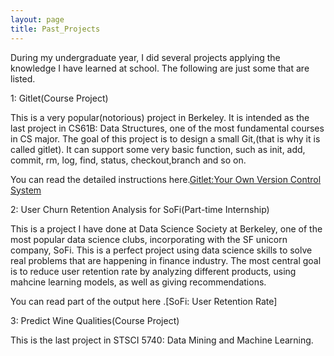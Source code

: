 ```yaml
---
layout: page
title: Past_Projects
---
```


During my undergraduate year, I did several projects applying the knowledge I have learned at school. The following are just some that are listed.

1: Gitlet(Course Project)

This is a very popular(notorious) project in Berkeley. It is intended as the last project in CS61B: Data Structures, one of the most fundamental courses in CS major. The goal of this project is to design a small Git,(that is why it is called gitlet). It can support some very basic function, such as init, add, commit, rm, log, find, status, checkout,branch and so on. 

You can read the detailed instructions here.[Gitlet:Your Own Version Control System](https://inst.eecs.berkeley.edu/~cs61b/sp20/materials/proj/proj3/index.html)

2: User Churn Retention Analysis for SoFi(Part-time Internship)

This is a project I have done at Data Science Society at Berkeley, one of the most popular data science clubs, incorporating with the SF unicorn company, SoFi. This is a perfect project using data science skills to solve real problems that are happening in finance industry. The most central goal is to reduce user retention rate by analyzing different products, using mahcine learning models, as well as giving recommendations. 

You can read part of the output here .[SoFi: User Retention Rate]

3: Predict Wine Qualities(Course Project)

This is the last project in STSCI 5740: Data Mining and Machine Learning. 


